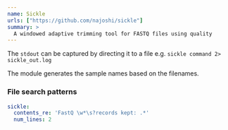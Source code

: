 ```yaml
---
name: Sickle
urls: ["https://github.com/najoshi/sickle"]
summary: >
  A windowed adaptive trimming tool for FASTQ files using quality
---
```


<!--
~~~~~ DO NOT EDIT ~~~~~
This file is autogenerated from the MultiQC module python docstring.
Do not edit the markdown, it will be overwritten.

File path for the source of this content: multiqc/modules/sickle/sickle.py
~~~~~~~~~~~~~~~~~~~~~~~
-->

The `stdout` can be captured by directing it to a file e.g. `sickle command 2> sickle_out.log`

The module generates the sample names based on the filenames.

### File search patterns

```yaml
sickle:
  contents_re: 'FastQ \w*\s?records kept: .*'
  num_lines: 2
```
